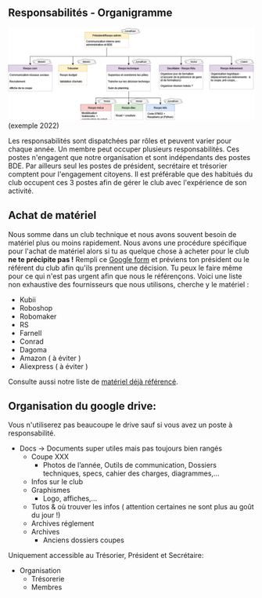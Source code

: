 ## Responsabilités - Organigramme
![](../images/organigramme_2022.png "Organigramme des fonctions au club robot")
(exemple 2022)

Les responsabilités sont dispatchées par rôles et peuvent varier pour chaque année. Un membre peut occuper plusieurs responsabilités. Ces postes n'engagent que notre organisation et sont indépendants des postes BDE. Par ailleurs seul les postes de président, secrétaire et trésorier comptent pour l'engagement citoyens.
Il est préférable que des habitués du club occupent ces 3 postes afin de gérer le club avec l'expérience de son activité.

## Achat de matériel

Nous somme dans un club technique et nous avons souvent besoin de matériel plus ou moins rapidement.
Nous avons une procédure spécifique pour l'achat de matériel alors si tu as quelque chose à acheter pour le club **ne te précipite pas !** Rempli ce [Google form](https://docs.google.com/forms/d/e/1FAIpQLSewemz9l3u6HdyPxcGG-J_kMPiQli3SrBmdzFpaJSwKc-ys8Q/viewform?usp=sf_link) et préviens ton président ou le référent du club afin qu'ils prennent une décision. Tu peux le faire même pour ce qui n'est pas urgent afin que nous le référençons. 
Voici une liste non exhaustive des fournisseurs que nous utilisons, cherche y le matériel :
+ Kubii
+ Roboshop
+ Robomaker
+ RS
+ Farnell
+ Conrad
+ Dagoma
+ Amazon ( à éviter  )
+ Aliexpress ( à éviter )

Consulte aussi notre liste de [matériel déjà référencé](https://docs.google.com/spreadsheets/d/1TeUoSIWEmzGR8E95UF1ArcKC_Q9ka0XM_hPPcPnf0rE/edit#gid=0&fvid=1951377967).



## Organisation du google drive:


Vous n'utiliserez pas beaucoupe le drive sauf si vous avez un poste à responsabilité.

+ Docs -> Documents super utiles mais pas toujours bien rangés
    + Coupe XXX
        + Photos de l’année, Outils de communication, Dossiers techniques, specs, cahier des charges, diagrammes,...
    + Infos sur le club
    +  Graphismes 
        + Logo, affiches,...
    + Tutos & où trouver les infos ( attention certaines ne sont plus au goût du jour !)
    + Archives réglement
    + Archives
        + Anciens dossiers coupes


Uniquement accessible au Trésorier, Président et Secrétaire:
+ Organisation
    + Trésorerie
    + Membres